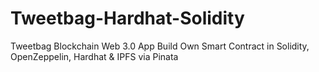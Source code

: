 # Tweetbag-Hardhat-Solidity
 Tweetbag Blockchain Web 3.0 App Build Own Smart Contract in Solidity, OpenZeppelin, Hardhat & IPFS via Pinata
